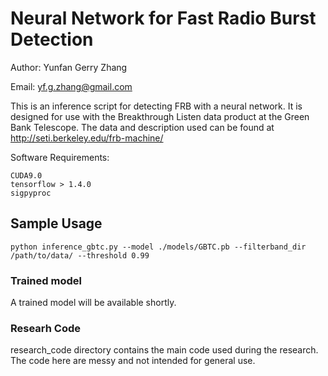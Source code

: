 # Neural Network for Fast Radio Burst Detection


Author: Yunfan Gerry Zhang

Email: yf.g.zhang@gmail.com

This is an inference script for detecting FRB with a neural network. It is designed for use with the Breakthrough Listen 
data product at the Green Bank Telescope. The data and description used can be found at http://seti.berkeley.edu/frb-machine/

Software Requirements:
```
CUDA9.0 
tensorflow > 1.4.0
sigpyproc
```

## Sample Usage
```
python inference_gbtc.py --model ./models/GBTC.pb --filterband_dir /path/to/data/ --threshold 0.99
```

### Trained model
A trained model will be available shortly. 

### Researh Code
research_code directory contains the main code used during the research. The code here are messy and not intended for general use. 
